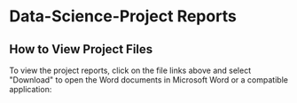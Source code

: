 # Data-Science-Project Reports

## How to View Project Files
To view the project reports, click on the file links above and select 
"Download" to open the Word documents in Microsoft Word or a compatible application:
